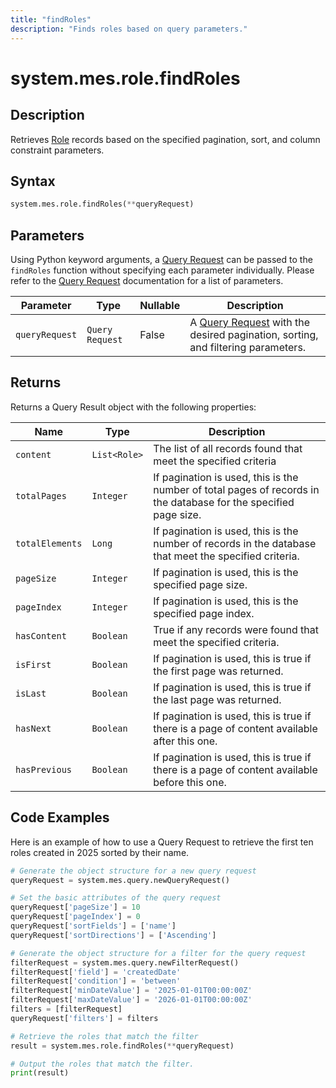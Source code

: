 ```yaml
---
title: "findRoles"
description: "Finds roles based on query parameters."
---
```


# system.mes.role.findRoles

## Description

Retrieves [Role](../../data-model/personnel-model/role) records based on the specified pagination, sort, and column constraint parameters.

## Syntax
```python
system.mes.role.findRoles(**queryRequest)
```

## Parameters

Using Python keyword arguments, a [Query Request](../query-script-api/new-query-request) can be passed to the `findRoles` function without specifying each parameter individually. Please refer to the [Query Request](../query-script-api/new-query-request) documentation for a list of parameters.

| Parameter      | Type            | Nullable | Description                                                                 |
|----------------|-----------------|----------|----------------------------------------------------------------------------|
| `queryRequest` | `Query Request` | False    | A [Query Request](../query-script-api/new-query-request) with the desired pagination, sorting, and filtering parameters. |

## Returns

Returns a Query Result object with the following properties:

| Name            | Type                                                      | Description                                                                                                      |
|-----------------|-----------------------------------------------------------|------------------------------------------------------------------------------------------------------------------|
| `content`       | `List<Role>`       | The list of all records found that meet the specified criteria                                                   |
| `totalPages`    | `Integer`                                                   | If pagination is used, this is the number of total pages of records in the database for the specified page size. |
| `totalElements` | `Long`                                                      | If pagination is used, this is the number of records in the database that meet the specified criteria.           |
| `pageSize`      | `Integer`                                                   | If pagination is used, this is the specified page size.                                                          |
| `pageIndex`     | `Integer`                                                   | If pagination is used, this is the specified page index.                                                         |
| `hasContent`    | `Boolean`                                                   | True if any records were found that meet the specified criteria.                                                 |
| `isFirst`       | `Boolean`                                                   | If pagination is used, this is true if the first page was returned.                                              |
| `isLast`        | `Boolean`                                                   | If pagination is used, this is true if the last page was returned.                                               |
| `hasNext`       | `Boolean`                                                   | If pagination is used, this is true if there is a page of content available after this one.                      |
| `hasPrevious`   | `Boolean`                                                   | If pagination is used, this is true if there is a page of content available before this one.                     |

## Code Examples

Here is an example of how to use a Query Request to retrieve the first ten roles created in 2025 sorted by their name.

```python
# Generate the object structure for a new query request
queryRequest = system.mes.query.newQueryRequest()

# Set the basic attributes of the query request
queryRequest['pageSize'] = 10
queryRequest['pageIndex'] = 0
queryRequest['sortFields'] = ['name']
queryRequest['sortDirections'] = ['Ascending']

# Generate the object structure for a filter for the query request
filterRequest = system.mes.query.newFilterRequest()
filterRequest['field'] = 'createdDate'
filterRequest['condition'] = 'between'
filterRequest['minDateValue'] = '2025-01-01T00:00:00Z'
filterRequest['maxDateValue'] = '2026-01-01T00:00:00Z'
filters = [filterRequest]
queryRequest['filters'] = filters

# Retrieve the roles that match the filter
result = system.mes.role.findRoles(**queryRequest)

# Output the roles that match the filter.
print(result)
```
